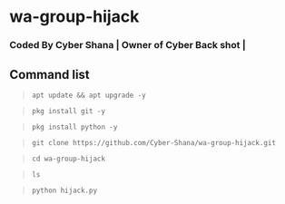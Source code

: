 # wa-group-hijack

### Coded By Cyber Shana | Owner of Cyber Back shot |

## Command list 

>`apt update && apt upgrade -y`

>`pkg install git -y`

>`pkg install python -y`

>`git clone https://github.com/Cyber-Shana/wa-group-hijack.git`

>`cd wa-group-hijack`

>`ls`

>`python hijack.py`
